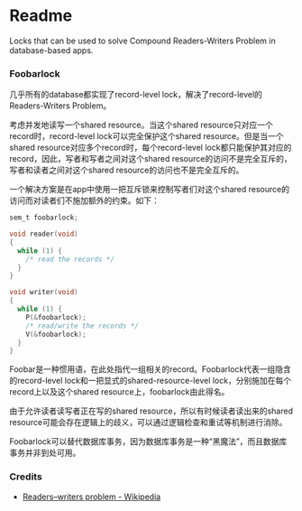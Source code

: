 # Readme
Locks that can be used to solve Compound Readers-Writers Problem in database-based apps.

### Foobarlock

几乎所有的database都实现了record-level lock，解决了record-level的Readers-Writers Problem。

考虑并发地读写一个shared resource。当这个shared resource只对应一个record时，record-level lock可以完全保护这个shared resource。但是当一个shared resource对应多个record时，每个record-level lock都只能保护其对应的record，因此，写者和写者之间对这个shared resource的访问不是完全互斥的，写者和读者之间对这个shared resource的访问也不是完全互斥的。

一个解决方案是在app中使用一把互斥锁来控制写者们对这个shared resource的访问而对读者们不施加额外的约束。如下：

```c
sem_t foobarlock;

void reader(void)
{
  while (1) {
    /* read the records */
  }
}

void writer(void)
{
  while (1) {
    P(&foobarlock);
    /* read/write the records */
    V(&foobarlock);
  }
}
```

Foobar是一种惯用语，在此处指代一组相关的record。Foobarlock代表一组隐含的record-level lock和一把显式的shared-resource-level lock，分别施加在每个record上以及这个shared resource上，foobarlock由此得名。

由于允许读者读写者正在写的shared resource，所以有时候读者读出来的shared resource可能会存在逻辑上的歧义，可以通过逻辑检查和重试等机制进行消除。

Foobarlock可以替代数据库事务，因为数据库事务是一种“黑魔法”，而且数据库事务并非到处可用。

### Credits
- [Readers–writers problem - Wikipedia](https://en.wikipedia.org/wiki/Readers-writers_problem)
